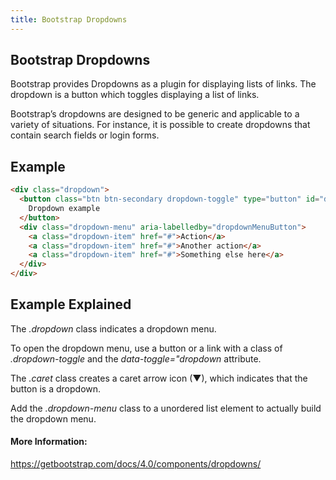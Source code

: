 ```yaml
---
title: Bootstrap Dropdowns
---
```

## Bootstrap Dropdowns

Bootstrap provides Dropdowns as a plugin for displaying lists of links.
The dropdown is a button which toggles displaying a list of links.

Bootstrap’s dropdowns are designed to be generic and applicable to a variety of situations. For instance, it is possible to create dropdowns that contain search fields or login forms.

## Example

```html
<div class="dropdown">
  <button class="btn btn-secondary dropdown-toggle" type="button" id="dropdownMenuButton" data-toggle="dropdown" aria-haspopup="true" aria-expanded="false">
    Dropdown example
  </button>
  <div class="dropdown-menu" aria-labelledby="dropdownMenuButton">
    <a class="dropdown-item" href="#">Action</a>
    <a class="dropdown-item" href="#">Another action</a>
    <a class="dropdown-item" href="#">Something else here</a>
  </div>
</div>
```


## Example Explained
The *.dropdown* class indicates a dropdown menu.

To open the dropdown menu, use a button or a link with a class of *.dropdown-toggle* and the *data-toggle="dropdown* attribute.

The *.caret* class creates a caret arrow icon (&#9660;), which indicates that the button is a dropdown.

Add the *.dropdown-menu* class to a unordered list element to actually build the dropdown menu.

#### More Information:
https://getbootstrap.com/docs/4.0/components/dropdowns/

